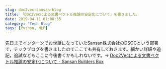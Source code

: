 ```yaml
---
slug: doc2vec-sansan-blog
title: 「Doc2Vecによる文書ベクトル推論の安定化について」を書きました。
date: 2019-04-11 01:08:35
category: "Tech Blog"
tags: [Python, NLP]
---
```


先日までインターンでお世話になっていたSansan株式会社のDSOCという部署で，テックブログを書きましたのでここでも共有しておきます。細かい詳細や追記，追試などもここに今後書くかもしれないです。-> [Doc2Vecによる文書ベクトル推論の安定化について - Sansan Builders Box](https://buildersbox.corp-sansan.com/entry/2019/04/10/110000)